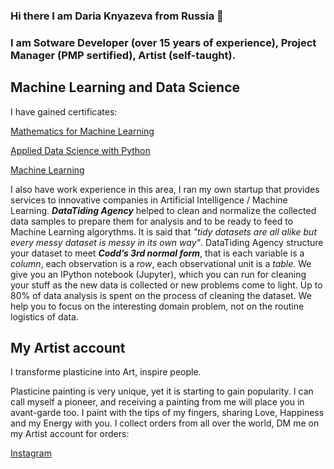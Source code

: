 ### Hi there I am Daria Knyazeva from Russia 👋

### I am Sotware Developer (over 15 years of experience), Project Manager (PMP sertified), Artist (self-taught).

## Machine Learning and Data Science

I have gained certificates:

[Mathematics for Machine Learning](https://www.coursera.org/account/accomplishments/specialization/WTPALQVUXJ2H)

[Applied Data Science with Python](https://www.coursera.org/account/accomplishments/specialization/certificate/D5ED4S7SRQSV)

[Machine Learning](https://www.coursera.org/api/legacyCertificates.v1/spark/statementOfAccomplishment/972224~34133/pdf)

I also have work experience in this area, I ran my own startup that provides services to innovative companies in Artificial Intelligence / Machine Learning. ***DataTiding Agency*** helped to clean and normalize the collected data samples to prepare them for analysis and to be ready to feed to Machine Learning algorythms. It is said that *"tidy datasets are all alike but every messy dataset is messy in its own way"*. DataTiding Agency structure your dataset to meet ***Codd’s 3rd normal form***, that is each variable is a *column*, each observation is a *row*, each observational unit is a *table*. We give you an IPython notebook (Jupyter), which you can run for cleaning your stuff as the new data is collected or new problems come to light. Up to 80% of data analysis is spent on the process of cleaning the dataset. We help you to focus on the interesting domain problem, not on the routine logistics of data.

## My Artist account

I transforme plasticine into Art, inspire people.

Plasticine painting is very unique, yet it is starting to gain popularity. I can call myself a pioneer, and receiving a painting from me will place you in avant-garde too. I paint with the tips of my fingers, sharing Love, Happiness and my Energy with you. I collect orders from all over the world, DM me on my Artist account for orders:

[Instagram](https://www.instagram.com/daria_heliolater/)

<!--
**DariaKnyazeva/DariaKnyazeva** is a ✨ _special_ ✨ repository because its `README.md` (this file) appears on your GitHub profile.

Here are some ideas to get you started:

- 🔭 I’m currently working on ...
- 🌱 I’m currently learning ...
- 👯 I’m looking to collaborate on ...
- 🤔 I’m looking for help with ...
- 💬 Ask me about ...
- 📫 How to reach me: ...
- 😄 Pronouns: ...
- ⚡ Fun fact: ...
-->
